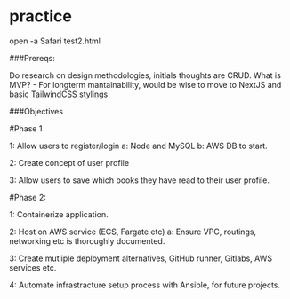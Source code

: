 # practice
open -a Safari test2.html


###Prereqs:

Do research on design methodologies, initials thoughts are CRUD.  What is MVP? - 
For longterm mantainability, would be wise to move to NextJS and basic TailwindCSS stylings




###Objectives

#Phase 1

1: Allow users to register/login
    a: Node and MySQL
    b: AWS DB to start.

2: Create concept of user profile

3: Allow users to save which books they have read to their user profile.


#Phase 2:

1: Containerize application.

2: Host on AWS service (ECS, Fargate etc)
    a: Ensure VPC, routings, networking etc is thoroughly documented.

3: Create mutliple deployment alternatives, GitHub runner, Gitlabs, AWS services etc.

4: Automate infrastracture setup process with Ansible, for future projects.


